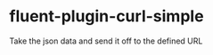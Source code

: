fluent-plugin-curl-simple
=========================

Take the json data and send it off to the defined URL
